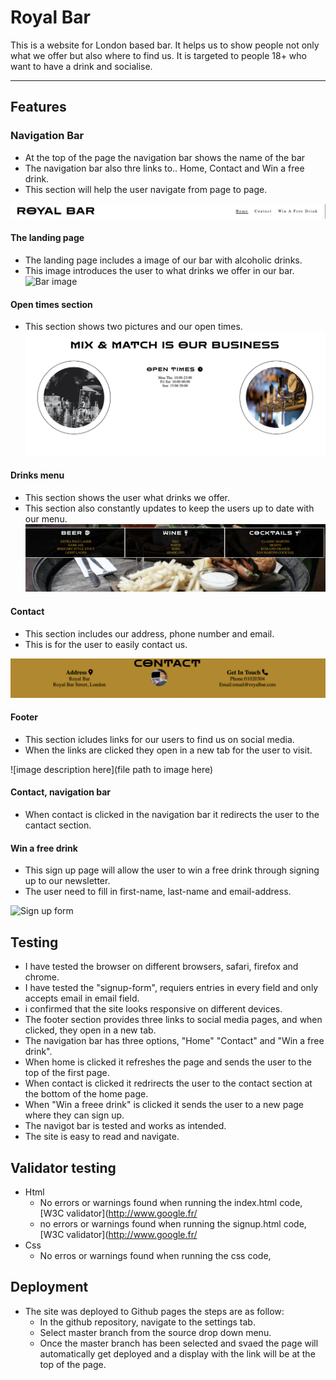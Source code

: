 # Royal Bar #

This is a website for London based bar. It helps us to show people not only what we offer but also where to find us. It is targeted to people 18+ who want to have a drink and socialise.

- - - -



## Features ##

### Navigation Bar ###

* At the top of the page the navigation bar shows the name of the bar
* The navigation bar also thre links to.. Home, Contact and Win a free drink.
* This section will help the user navigate from page to page. 

![Navigation bar](documentation/Navigation.png)

#### The landing page ####
* The landing page includes a image of our bar with alcoholic drinks. 
* This image introduces the user to what drinks we offer in our bar. 
![Bar image](documentation/bar%20image%20.png)

#### Open times section ####
* This section shows two pictures and our open times. 
![opentimes and two pictures](documentation/opentimes%20.png)


#### Drinks menu #### 
* This section shows the user what drinks we offer. 
* This section also constantly updates to keep the users up to date with our menu. 
![Drinks menu](documentation/drinks%20menu.png)

#### Contact ####
* This section includes our address, phone number and email. 
* This is for the user to easily contact us. 

![Contact information](documentation/contact.png)


#### Footer #### 
* This section icludes links for our users to find us on social media. 
* When the links are clicked they open in a new tab for the user to visit.

![image description here](file path to image here)

#### Contact, navigation bar ####
* When contact is clicked in the navigation bar it redirects the user to the cantact section. 


#### Win a free drink #### 
* This sign up page will allow the user to win a free drink through signing up to our newsletter. 
* The user need to fill in first-name, last-name and email-address. 

![Sign up form](documentation/win%20a%20free%20drink.png)



## Testing ##

* I have tested the browser on different browsers, safari, firefox and chrome. 
* I have tested the "signup-form", requiers entries in every field and only accepts email in email field. 
* i confirmed that the site looks responsive on different devices. 
* The footer section provides three links to social media pages, and when clicked, they open in a new tab. 
* The navigation bar has three options, "Home" "Contact" and "Win a free drink". 
* When home is clicked it refreshes the page and sends the user to the top of the first page. 
* When contact is clicked it redrirects the user to the contact section at the bottom of the home page. 
* When "Win a freee drink" is clicked it sends the user to a new page where they can sign up. 
* The navigot bar is tested and works as intended. 
* The site is easy to read and navigate. 

## Validator testing ##
* Html 
   * No errors or warnings found when running the index.html code, [W3C validator](http://www.google.fr/
   * no errors or warnings found when running the signup.html code, [W3C validator](http://www.google.fr/
* Css 
   * No erros or warnings found when running the css code, 


## Deployment ##

* The site was deployed to Github pages the steps are as follow:
  * In the github repository, navigate to the settings tab. 
  * Select master branch from the source drop down menu. 
  * Once the master branch has been selected and svaed the page will automatically get deployed and a display with the link will be at the top of the page. 






